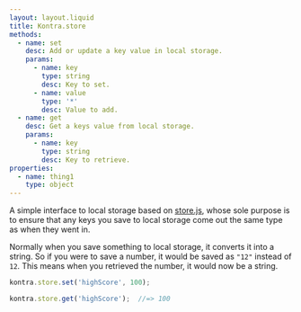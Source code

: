 ```yaml
---
layout: layout.liquid
title: Kontra.store
methods:
  - name: set
    desc: Add or update a key value in local storage.
    params:
      - name: key
        type: string
        desc: Key to set.
      - name: value
        type: '*'
        desc: Value to add.
  - name: get
    desc: Get a keys value from local storage.
    params:
      - name: key
        type: string
        desc: Key to retrieve.
properties:
  - name: thing1
    type: object
---
```


A simple interface to local storage based on [store.js](https://github.com/marcuswestin/store.js), whose sole purpose is to ensure that any keys you save to local storage come out the same type as when they went in.

Normally when you save something to local storage, it converts it into a string. So if you were to save a number, it would be saved as `"12"` instead of `12`. This means when you retrieved the number, it would now be a string.

```js
kontra.store.set('highScore', 100);

kontra.store.get('highScore');  //=> 100
```